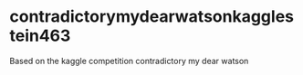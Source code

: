 # contradictorymydearwatsonkagglestein463
Based on the kaggle competition contradictory my dear watson
